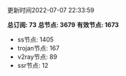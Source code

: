更新时间2022-07-07 22:33:59

**总订阅: 73**
**总节点: 3679**
**有效节点: 1673**
- ss节点: 1405
- trojan节点: 167
- v2ray节点: 89
- ssr节点: 12

